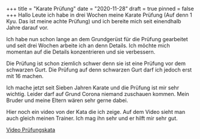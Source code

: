 +++
title = "Karate Prüfung"
date = "2020-11-28"
draft = true
pinned = false
+++
Hallo Leute ich habe in drei Wochen meine Karate Prüfung (Auf denn 1 Kyu. Das ist meine achte Prüfung) und ich bereite mich seit einendhalb Jahre darauf vor. 

Ich habe nun schon lange an dem Grundgerüst für die Prüfung gearbeitet und seit drei Wochen arbeite ich an denn Details. Ich möchte mich momentan auf die Details konzentrieren und sie verbessern. 

Die Prüfung ist schon ziemlich schwer denn sie ist eine Prüfung vor dem schwarzen Gurt. Die Prüfung auf denn schwarzen Gurt darf ich jedoch erst mit 16 machen. 

Ich mache jetzt seit Sieben Jahren Karate und die Prüfung ist mir sehr wichtig. Leider darf auf Grund Corona niemand zuschauen kommen. Mein Bruder und meine Eltern wären sehr gerne dabei.

Hier noch ein video von der Kata die ich zeige. Auf dem Video sieht man auch gleich meinen Trainer. Ich mag ihn sehr und er hilft mir sehr gut.

[Video Prüfungskata](https://www.youtube.com/watch?v=UfO5SJ94zro&list=PLPlAHovKSLl3S_8eNjoBPOoD8f2k5lm7c&index=7)